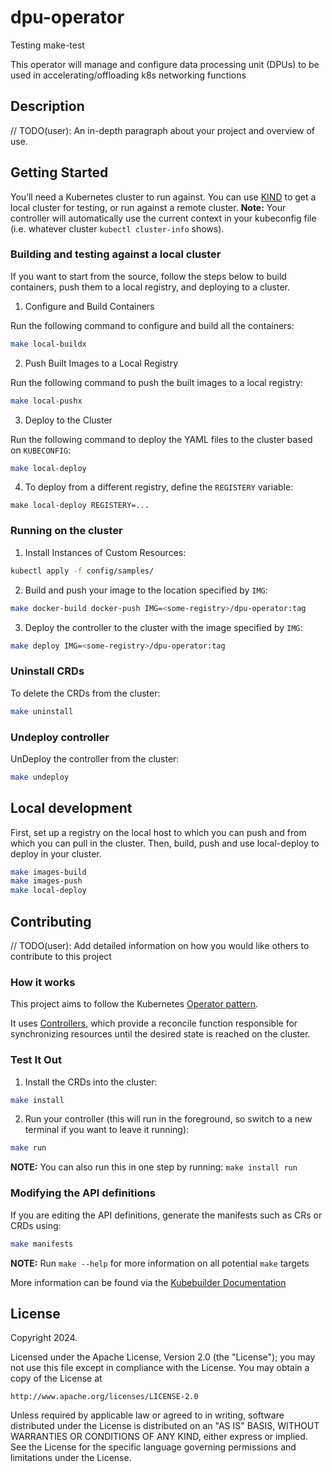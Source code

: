 # dpu-operator

Testing make-test

This operator will manage and configure data processing unit (DPUs) to be used in accelerating/offloading k8s networking functions

## Description
// TODO(user): An in-depth paragraph about your project and overview of use.

## Getting Started
You’ll need a Kubernetes cluster to run against. You can use [KIND](https://sigs.k8s.io/kind) to get a local cluster for testing, or run against a remote cluster.
**Note:** Your controller will automatically use the current context in your kubeconfig file (i.e. whatever cluster `kubectl cluster-info` shows).

### Building and testing against a local cluster
If you want to start from the source, follow the steps below to build containers, push them to a local registry, and deploying to a cluster.

1. Configure and Build Containers

Run the following command to configure and build all the containers:
```sh
make local-buildx
```
2. Push Built Images to a Local Registry

Run the following command to push the built images to a local registry:
```sh
make local-pushx
```
3. Deploy to the Cluster

Run the following command to deploy the YAML files to the cluster based on `KUBECONFIG`:
```sh
make local-deploy
```

4. To deploy from a different registry, define the `REGISTERY` variable:

`make local-deploy REGISTERY=...`

### Running on the cluster
1. Install Instances of Custom Resources:

```sh
kubectl apply -f config/samples/
```

2. Build and push your image to the location specified by `IMG`:

```sh
make docker-build docker-push IMG=<some-registry>/dpu-operator:tag
```

3. Deploy the controller to the cluster with the image specified by `IMG`:

```sh
make deploy IMG=<some-registry>/dpu-operator:tag
```

### Uninstall CRDs
To delete the CRDs from the cluster:

```sh
make uninstall
```

### Undeploy controller
UnDeploy the controller from the cluster:

```sh
make undeploy
```

## Local development
First, set up a registry on the local host to which you can push and from which you can pull in the cluster. Then, build, push and use local-deploy to deploy in your cluster.

```sh
make images-build
make images-push
make local-deploy
```

## Contributing
// TODO(user): Add detailed information on how you would like others to contribute to this project

### How it works
This project aims to follow the Kubernetes [Operator pattern](https://kubernetes.io/docs/concepts/extend-kubernetes/operator/).

It uses [Controllers](https://kubernetes.io/docs/concepts/architecture/controller/),
which provide a reconcile function responsible for synchronizing resources until the desired state is reached on the cluster.

### Test It Out
1. Install the CRDs into the cluster:

```sh
make install
```

2. Run your controller (this will run in the foreground, so switch to a new terminal if you want to leave it running):

```sh
make run
```

**NOTE:** You can also run this in one step by running: `make install run`

### Modifying the API definitions
If you are editing the API definitions, generate the manifests such as CRs or CRDs using:

```sh
make manifests
```

**NOTE:** Run `make --help` for more information on all potential `make` targets

More information can be found via the [Kubebuilder Documentation](https://book.kubebuilder.io/introduction.html)

## License

Copyright 2024.

Licensed under the Apache License, Version 2.0 (the "License");
you may not use this file except in compliance with the License.
You may obtain a copy of the License at

    http://www.apache.org/licenses/LICENSE-2.0

Unless required by applicable law or agreed to in writing, software
distributed under the License is distributed on an "AS IS" BASIS,
WITHOUT WARRANTIES OR CONDITIONS OF ANY KIND, either express or implied.
See the License for the specific language governing permissions and
limitations under the License.
